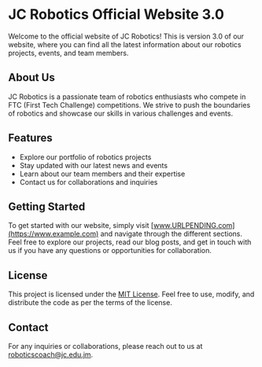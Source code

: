 # JC Robotics Official Website 3.0

Welcome to the official website of JC Robotics! This is version 3.0 of our website, where you can find all the latest information about our robotics projects, events, and team members.

## About Us

JC Robotics is a passionate team of robotics enthusiasts who compete in FTC (First Tech Challenge) competitions. We strive to push the boundaries of robotics and showcase our skills in various challenges and events.

## Features

- Explore our portfolio of robotics projects
- Stay updated with our latest news and events
- Learn about our team members and their expertise
- Contact us for collaborations and inquiries

## Getting Started

To get started with our website, simply visit [www.URLPENDING.com](https://www.example.com) and navigate through the different sections. Feel free to explore our projects, read our blog posts, and get in touch with us if you have any questions or opportunities for collaboration.
## License

This project is licensed under the [MIT License](LICENSE.md). Feel free to use, modify, and distribute the code as per the terms of the license.

## Contact

For any inquiries or collaborations, please reach out to us at [roboticscoach@jc.edu.jm](mailto:roboticscoach@jc.edu.jm).
